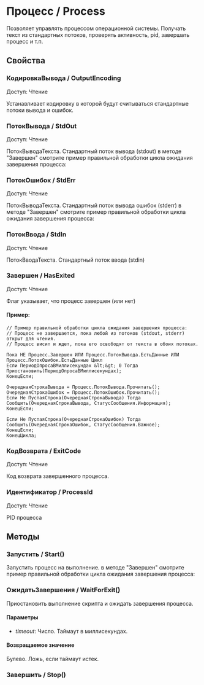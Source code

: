 
# Процесс / Process
      

      
    
    
Позволяет управлять процессом операционной системы. Получать текст из стандартных потоков,
проверять активность, pid, завершать процесс и т.п.


  
  
## Свойства
    
### КодировкаВывода / OutputEncoding
Доступ: Чтение
    
    
Устанавливает кодировку в которой будут считываться стандартные потоки вывода и ошибок.


  
  
### ПотокВывода / StdOut
Доступ: Чтение
    
    
ПотокВыводаТекста. Стандартный поток вывода (stdout)
в методе "Завершен" смотрите пример правильной обработки цикла ожидания завершения процесса:


  
  
### ПотокОшибок / StdErr
Доступ: Чтение
    
    
ПотокВыводаТекста. Стандартный поток вывода ошибок (stderr)
в методе "Завершен" смотрите пример правильной обработки цикла ожидания завершения процесса:


  
  
### ПотокВвода / StdIn
Доступ: Чтение
    
    
ПотокВводаТекста. Стандартный поток ввода (stdin)


  
  
### Завершен / HasExited
Доступ: Чтение
    
    
Флаг указывает, что процесс завершен (или нет)


  
  
#### Пример:
    // Пример правильной обработки цикла ожидания завершения процесса:
    // Процесс не завершается, пока любой из потоков (stdout, stderr) открыт для чтения.
    // Процесс висит и ждет, пока его освободят от текста в обоих потоках.
    
    Пока НЕ Процесс.Завершен ИЛИ Процесс.ПотокВывода.ЕстьДанные ИЛИ Процесс.ПотокОшибок.ЕстьДанные Цикл
    Если ПериодОпросаВМиллисекундах &lt;&gt; 0 Тогда
    Приостановить(ПериодОпросаВМиллисекундах);
    КонецЕсли;
    
    ОчереднаяСтрокаВывода = Процесс.ПотокВывода.Прочитать();
    ОчереднаяСтрокаОшибок = Процесс.ПотокОшибок.Прочитать();
    Если Не ПустаяСтрока(ОчереднаяСтрокаВывода) Тогда
    Сообщить(ОчереднаяСтрокаВывода, СтатусСообщения.Информация);
    КонецЕсли;
    
    Если Не ПустаяСтрока(ОчереднаяСтрокаОшибок) Тогда
    Сообщить(ОчереднаяСтрокаОшибок, СтатусСообщения.Важное);
    КонецЕсли;
    КонецЦикла;
    

### КодВозврата / ExitCode
Доступ: Чтение
    
    
Код возврата завершенного процесса.


  
  
### Идентификатор / ProcessId
Доступ: Чтение
    
    
PID процесса


  
  
## Методы
    
### Запустить / Start()
    
    
    
Запустить процесс на выполнение.
в методе "Завершен" смотрите пример правильной обработки цикла ожидания завершения процесса:


  
  
### ОжидатьЗавершения / WaitForExit()
    
    
    
Приостановить выполнение скрипта и ожидать завершения процесса.


  
  
#### Параметры

* *timeout*: Число. Таймаут в миллисекундах.

#### Возвращаемое значение

Булево. Ложь, если таймаут истек.

  
### Завершить / Stop()
    
    